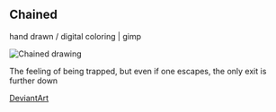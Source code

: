 ## Chained

hand drawn / digital coloring | gimp

![Chained drawing](../images/drawings/chained.png "Chained")

The feeling of being trapped, but even if one escapes, the only exit is further down

<a class="button" href="https://www.deviantart.com/darkdimensiongd/art/Chained-866929083">DeviantArt</a>
